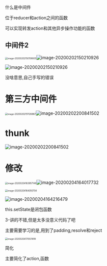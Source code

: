 什么是中间件

位于reducer和action之间的函数

可以实现转发action和其他异步操作功能的函数





## 中间件2

<img src="C:\Users\Artificial\AppData\Roaming\Typora\typora-user-images\image-20200202150159005.png" alt="image-20200202150159005" style="zoom: 50%;" />![image-20200202150210926](C:\Users\Artificial\AppData\Roaming\Typora\typora-user-images\image-20200202150210926.png)

![image-20200202150210926](C:\Users\Artificial\AppData\Roaming\Typora\typora-user-images\image-20200202150210926.png)

没啥意思,自己手写的错误





# 第三方中间件

<img src="C:\Users\Artificial\AppData\Roaming\Typora\typora-user-images\image-20200202151126867.png" alt="image-20200202151126867" style="zoom:50%;" />![image-20200202200841502](C:\Users\Artificial\AppData\Roaming\Typora\typora-user-images\image-20200202200841502.png)

# thunk

![image-20200202200841502](C:\Users\Artificial\AppData\Roaming\Typora\typora-user-images\image-20200202200841502.png)









# 修改

<img src="C:\Users\Artificial\AppData\Roaming\Typora\typora-user-images\image-20200204163957149.png" alt="image-20200204163957149" style="zoom:50%;" />![image-20200204164017732](C:\Users\Artificial\AppData\Roaming\Typora\typora-user-images\image-20200204164017732.png)



<img src="C:\Users\Artificial\AppData\Roaming\Typora\typora-user-images\image-20200204164050704.png" alt="image-20200204164050704" style="zoom:50%;" />

![image-20200204164216479](C:\Users\Artificial\AppData\Roaming\Typora\typora-user-images\image-20200204164216479.png)





this.setState是闭包函数





3-讲的不错,但是太多没意义代码了吧

主要需要学习的是,用到了padding,resolve和reject

<img src="C:\Users\Artificial\AppData\Roaming\Typora\typora-user-images\image-20200204170531818.png" alt="image-20200204170531818" style="zoom:50%;" />

简化

主要简化了action,函数